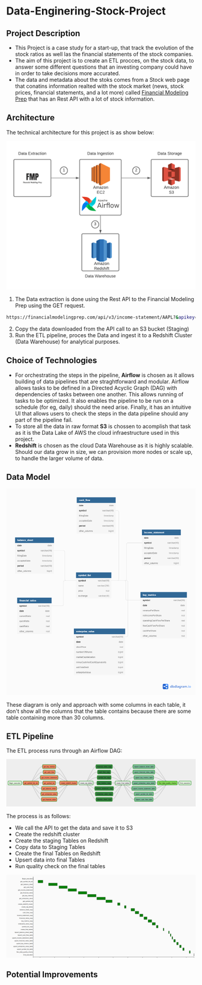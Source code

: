# Data-Enginering-Stock-Project

## Project Description
- This Project is a case study for a start-up, that track the evolution of the stock ratios as well las the financial statements of the stock companies.
- The aim of this project is to create an ETL procces, on the stock data, to answer some different questions that an investing company could have in order to take decisions more accurated.
- The data and metadata about the stoks comes from a Stock web page that conatins information realted with the stock market (news, stock prices, financial statements, and a lot more) called [Financial Modeling Prep] that has an Rest API with a lot of stock information.

## Architecture

The technical architecture for this project is as show below:

![Architecture](https://github.com/Justmaister/Data-Enginering-Stock-Project/blob/master/images/Finance%20Project%20Architecture.png)

1. The Data extraction is done using the Rest API to the Financial Modeling Prep using the GET request.
```sh
https://financialmodelingprep.com/api/v3/income-statement/AAPL?&apikey=demo
```
2. Copy the data downloaded from the API call to an S3 bucket (Staging)
3. Run the ETL pipeline, proces the Data and ingest it to a Redshift Cluster (Data Warehouse) for analytical purposes.

## Choice of Technologies
- For orchestrating the steps in the pipeline, **Airflow** is chosen as it allows building of data pipelines that are straghtforward and modular. Airflow allows tasks to be defined in a Directed Acyclic Graph (DAG) with dependencies of tasks between one another. This allows running of tasks to be optimized. It also enables the pipeline to be run on a schedule (for eg, daily) should the need arise. Finally, it has an intuitive UI that allows users to check the steps in the data pipeline should any part of the pipeline fail.
- To store all the data in raw format **S3** is chossen to acomplish that task as it is the Data Lake of AWS the cloud infraestructure used in this project.
- **Redshift** is chosen as the cloud Data Warehouse as it is highly scalable. Should our data grow in size, we can provision more nodes or scale up, to handle the larger volume of data.

## Data Model

![Data Model](https://github.com/Justmaister/Data-Enginering-Stock-Project/blob/master/images/Data%20Model.png)

These diagram is only and approach with some columns in each table, it don't show all the columns that the table contains because there are some table containing more than 30 columns.

## ETL Pipeline

The ETL process runs through an Airflow DAG:

![ETL Pipeline](https://github.com/Justmaister/Data-Enginering-Stock-Project/blob/master/images/ETL%20Pipeline.PNG)

The process is as follows:

- We call the API to get the data and save it to S3
- Create the redshift cluster
- Create the staging Tables on Redshift
- Copy data to Staging Tables
- Create the final Tables on Redshift
- Upsert data into final Tables
- Run quality check on the final tables

![DAG Execution](https://github.com/Justmaister/Data-Enginering-Stock-Project/blob/master/images/DAG%20Execution.PNG)

## Potential Improvements




[Financial Modeling Prep]: <https://financialmodelingprep.com/>
[alanchn31]: <https://github.com/alanchn31/Movalytics-Data-Warehouse#architecture>
[FMP DEV]: <https://financialmodelingprep.com/developer/docs/>
[CSV to PandasDataframe]: <https://gist.github.com/spitfiredd/9db5b512bd93489f1f07395b97b2f237>
